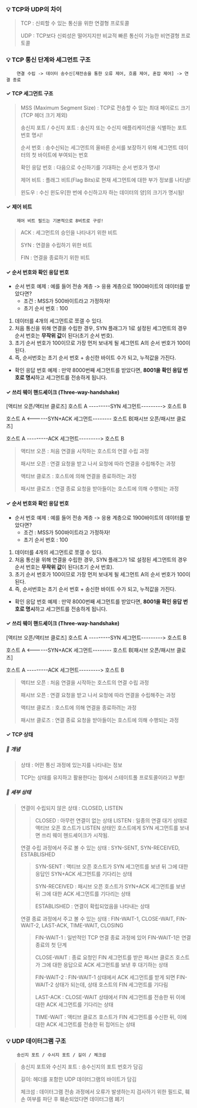### 💡 TCP와 UDP의 차이
> TCP : 신뢰할 수 있는 통신을 위한 연결형 프로토콜
> 
> UDP : TCP보다 신뢰성은 떨어지지만 비교적 빠른 통신이 가능한 비연결형 프로토콜

### 💡 TCP 통신 단계와 세그먼트 구조
```
    연결 수립 -> 데이터 송수신[재전송을 통한 오류 제어, 흐름 제어, 혼잡 제어] -> 연결 종료
```

#### ✓ TCP 세그먼트 구조
> MSS (Maximum Segment Size) : TCP로 전송할 수 있는 최대 페이로드 크기 (TCP 헤더 크기 제외)
>
> 송신지 포트 / 수신지 포트 : 송신지 또는 수신지 애플리케이션을 식별하는 포트 번호 명시!
>
> 순서 번호 : 송수신되는 세그먼트의 올바른 순서를 보장하기 위해 세그먼트 데이터의 첫 바이트에 부여되는 번호
>
> 확인 응답 번호 : 다음으로 수신하기를 기대하는 순서 번호가 명시!
>
> 제어 비트 : 플래그 비트(Flag Bits)로 현재 세그먼트에 대한 부가 정보를 나타냄!
>
> 윈도우 : 수신 윈도우[한 번에 수신하고자 하는 데이터의 양]의 크기가 명시됨!

#### ✓ 제어 비트
```
    제어 비트 필드는 기본적으로 8비트로 구성!
```
> ACK : 세그먼트의 승인을 나타내기 위한 비트
>
> SYN : 연결을 수립하기 위한 비트
>
> FIN : 연결을 종료하기 위한 비트

#### ✓ 순서 번호와 확인 응답 번호
- 순서 번호 예제 : 예를 들어 전송 계층 -> 응용 계층으로 1900바이트의 데이터를 받았다면?
    * 조건 : MSS가 500바이트라고 가정하자!
    * 초기 순서 번호 : 100
1. 데이터를 4개의 세그먼트로 쪼갤 수 있다.
2. 처음 통신을 위해 연결을 수립한 경우, SYN 플래그가 1로 설정된 세그먼트의 경우 순서 번호는 **무작위 값**이 된다(초기 순서 번호).
3. 초기 순서 번호가 100이므로 가장 먼저 보내게 될 세그먼트 A의 순서 번호가 100이 된다.
4. 즉, 순서번호는 초기 순서 번호 + 송신한 바이트 수가 되고, 누적값을 가진다.
- 확인 응답 번호 예제 : 만약 8000번째 세그먼트를 받았다면, **8001을 확인 응답 번호로 명시**하고 세그먼트를 전송하게 됩니다.

#### ✓ 쓰리 웨이 핸드셰이크 (Three-way-handshake)
[액티브 오픈/액티브 클로즈] 호스트 A ---------SYN 세그먼트---------> 호스트 B

호스트 A <------SYN+ACK 세그먼트-------- 호스트 B[패시브 오픈/패시브 클로즈]

호스트 A ---------ACK 세그먼트---------> 호스트 B

> 액티브 오픈 : 처음 연결을 시작하는 호스트의 연결 수립 과정
>
> 패시브 오픈 : 연결 요청을 받고 나서 요청에 따라 연결을 수립해주는 과정
>
> 액티브 클로즈 : 호스트에 의해 연결을 종료하려는 과정
>
> 패시브 클로즈 : 연결 종료 요청을 받아들이는 호스트에 의해 수행되는 과정


#### ✓ 순서 번호와 확인 응답 번호
- 순서 번호 예제 : 예를 들어 전송 계층 -> 응용 계층으로 1900바이트의 데이터를 받았다면?
    * 조건 : MSS가 500바이트라고 가정하자!
    * 초기 순서 번호 : 100
1. 데이터를 4개의 세그먼트로 쪼갤 수 있다.
2. 처음 통신을 위해 연결을 수립한 경우, SYN 플래그가 1로 설정된 세그먼트의 경우 순서 번호는 **무작위 값**이 된다(초기 순서 번호).
3. 초기 순서 번호가 100이므로 가장 먼저 보내게 될 세그먼트 A의 순서 번호가 100이 된다.
4. 즉, 순서번호는 초기 순서 번호 + 송신한 바이트 수가 되고, 누적값을 가진다.
- 확인 응답 번호 예제 : 만약 8000번째 세그먼트를 받았다면, **8001을 확인 응답 번호로 명시**하고 세그먼트를 전송하게 됩니다.

#### ✓ 쓰리 웨이 핸드셰이크 (Three-way-handshake)
[액티브 오픈/액티브 클로즈] 호스트 A ---------SYN 세그먼트---------> 호스트 B

호스트 A <------SYN+ACK 세그먼트-------- 호스트 B[패시브 오픈/패시브 클로즈]

호스트 A ---------ACK 세그먼트---------> 호스트 B

> 액티브 오픈 : 처음 연결을 시작하는 호스트의 연결 수립 과정
>
> 패시브 오픈 : 연결 요청을 받고 나서 요청에 따라 연결을 수립해주는 과정
>
> 액티브 클로즈 : 호스트에 의해 연결을 종료하려는 과정
>
> 패시브 클로즈 : 연결 종료 요청을 받아들이는 호스트에 의해 수행되는 과정


#### ✓ TCP 상태
##### 💾 개념
> 상태 : 어떤 통신 과정에 있는지를 나타내는 정보
>
> TCP는 상태를 유지하고 활용한다는 점에서 스테이트풀 프로토콜이라고 부름!

##### 💎 세부 상태
> 연결이 수립되지 않은 상태 : CLOSED, LISTEN
>> CLOSED : 아무런 연결이 없는 상태
>> LISTEN : 일종의 연결 대기 상태로 액티브 오픈 호스트가 LISTEN 상태인 호스트에게 SYN 세그먼트를 보내면 쓰리 웨이 헨드셰이크가 시작됨.
>
> 연결 수립 과정에서 주로 볼 수 있는 상태 : SYN-SENT, SYN-RECEIVED, ESTABLISHED
>> SYN-SENT : 액티브 오픈 호스트가 SYN 세그먼트를 보낸 뒤 그에 대한 응답인 SYN+ACK 세그먼트를 기다리는 상태
>>
>> SYN-RECEIVED : 패시브 오픈 호스트가 SYN+ACK 세그먼트를 보낸 뒤 그에 대한 ACK 세그먼트를 기다리는 상태
>>
>> ESTABLISHED : 연결이 확립되었음을 나타내는 상태
>
> 연결 종료 과정에서 주고 볼 수 있는 상태 : FIN-WAIT-1, CLOSE-WAIT, FIN-WAIT-2, LAST-ACK, TIME-WAIT, CLOSING
>> FIN-WAIT-1 : 일반적인 TCP 연결 종료 과정에 있어 FIN-WAIT-1은 연결 종료의 첫 단계
>>
>> CLOSE-WAIT : 종료 요청인 FIN 세그먼트를 받은 패시브 클로즈 호스트가 그에 대한 응답으로 ACK 세그먼트를 보낸 후 대기하는 상태
>>
>> FIN-WAIT-2 : FIN-WAIT-1 상태에서 ACK 세그먼트를 받게 되면 FIN-WAIT-2 상태가 되는데, 상태 호스트의 FIN 세그먼트를 기다림
>>
>> LAST-ACK : CLOSE-WAIT 상태에서 FIN 세그먼트를 전송한 뒤 이에 대한 ACK 세그먼트를 기다리는 상태
>>
>> TIME-WAIT : 액티브 클로즈 호스트가 FIN 세그먼트를 수신한 뒤, 이에 대한 ACK 세그먼트를 전송한 뒤 접어드는 상태


### 💡 UDP 데이터그램 구조
```
    송신지 포트 / 수시지 포트 / 길이 / 체크섬
```
> 송신지 포트와 수신지 포트 : 송수신지의 포트 번호가 담김
> 
> 길이: 헤더를 포함한 UDP 데이터그램의 바이트가 담김
>
> 체크섬 : 데이터그램 전송 과정에서 오류가 발생하는지 검사하기 위한 필드로, 훼손 여부를 파단 후 훼손되었다면 데이터그램 폐기